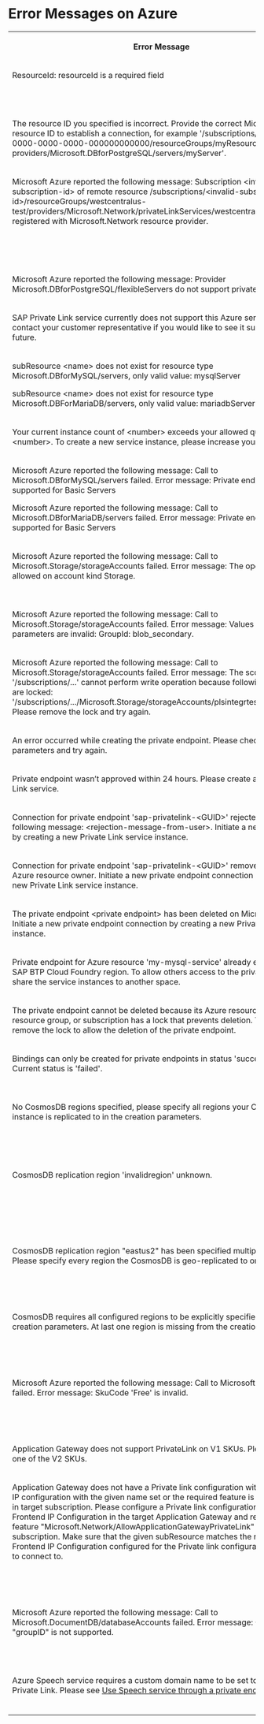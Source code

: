 <!-- loioc9be70f6e4814a6db31e54ae29d21c1d -->

# Error Messages on Azure




<table>
<tr>
<th valign="top">

Error Message

</th>
<th valign="top">

More Information

</th>
</tr>
<tr>
<td valign="top">

ResourceId: resourceId is a required field

</td>
<td valign="top">

Specify your valid input parameters. See [Connect SAP Private Link Service to Microsoft Azure Private Link Service](https://developers.sap.com/tutorials/private-link-onboarding/tutorials/private-link-microsoft-azure.html).

</td>
</tr>
<tr>
<td valign="top">

The resource ID you specified is incorrect. Provide the correct Microsoft Azure resource ID to establish a connection, for example '/subscriptions/00000000-0000-0000-0000-000000000000/resourceGroups/myResourceGroup/ providers/Microsoft.DBforPostgreSQL/servers/myServer'.

</td>
<td valign="top">

See [Tutorial: Connect SAP Private Link Service to Microsoft Azure Private Link Service](https://developers.sap.com/tutorials/private-link-microsoft-azure.html).

</td>
</tr>
<tr>
<td valign="top">

Microsoft Azure reported the following message: Subscription <invalid-subscription-id\> of remote resource /subscriptions/<invalid-subscription-id\>/resourceGroups/westcentralus-test/providers/Microsoft.Network/privateLinkServices/westcentralus is not registered with Microsoft.Network resource provider.

</td>
<td valign="top">

The subscription ID that is part of your resource ID is incorrect. Provide the correct Microsoft Azure resource ID to establish a connection, for example '/subscriptions/00000000-0000-0000-0000-000000000000/resourceGroups/myResourceGroup/ providers/Microsoft.DBforPostgreSQL/servers/myServer'. See [Tutorial: Connect SAP Private Link Service to Microsoft Azure Private Link Service](https://developers.sap.com/tutorials/private-link-microsoft-azure.html).

</td>
</tr>
<tr>
<td valign="top">

Microsoft Azure reported the following message: Provider Microsoft.DBforPostgreSQL/flexibleServers do not support private endpoint

</td>
<td valign="top" rowspan="2">

The service you want to connect to does not support private endpoints. For an overview of supported services, see [Consume Azure Services in SAP BTP](using-sap-private-link-service/consume-azure-services-in-sap-btp-e9cc677.md).

</td>
</tr>
<tr>
<td valign="top">

SAP Private Link service currently does not support this Azure service. Please contact your customer representative if you would like to see it supported in the future.

</td>
</tr>
<tr>
<td valign="top">

subResource <name\> does not exist for resource type Microsoft.DBforMySQL/servers, only valid value: mysqlServer

subResource <name\> does not exist for resource type Microsoft.DBForMariaDB/servers, only valid value: mariadbServer

</td>
<td valign="top">

The subResource you requested for your resourceID is invalid. For an overview of supported services, see [Consume Azure Services in SAP BTP](using-sap-private-link-service/consume-azure-services-in-sap-btp-e9cc677.md).

</td>
</tr>
<tr>
<td valign="top">

Your current instance count of <number\> exceeds your allowed quota of <number\>. To create a new service instance, please increase your quota.

</td>
<td valign="top">

See [Managing Entitlements and Quotas Using the Cockpit](https://help.sap.com/products/BTP/65de2977205c403bbc107264b8eccf4b/c8248745dde24afb91479361de336111.html?locale=en-US).

</td>
</tr>
<tr>
<td valign="top">

Microsoft Azure reported the following message: Call to Microsoft.DBforMySQL/servers failed. Error message: Private endpoint is not supported for Basic Servers

Microsoft Azure reported the following message: Call to Microsoft.DBforMariaDB/servers failed. Error message: Private endpoint is not supported for Basic Servers

</td>
<td valign="top">

The private endpoint doesn't support the tier of the backing service. To create a private link to a MySQL/MariaDB, you need a higher tier. See [Storage account overview](https://docs.microsoft.com/en-us/azure/storage/common/storage-account-overview).

</td>
</tr>
<tr>
<td valign="top">

Microsoft Azure reported the following message: Call to Microsoft.Storage/storageAccounts failed. Error message: The operation is not allowed on account kind Storage.

</td>
<td valign="top">

Creating private endpoints is not supported for this storage account type. Upgrade to a newer storage account type on Microsoft Azure first. See [Storage account overview](https://docs.microsoft.com/en-us/azure/storage/common/storage-account-overview).

</td>
</tr>
<tr>
<td valign="top">

Microsoft Azure reported the following message: Call to Microsoft.Storage/storageAccounts failed. Error message: Values for request parameters are invalid: GroupId: blob\_secondary.

</td>
<td valign="top">

Creating private endpoints for a storage account without secondary endpoints is not supported. For more information, see [Storage account overview](https://docs.microsoft.com/en-us/azure/storage/common/storage-account-overview).

</td>
</tr>
<tr>
<td valign="top">

Microsoft Azure reported the following message: Call to Microsoft.Storage/storageAccounts failed. Error message: The scope '/subscriptions/...' cannot perform write operation because following scope\(s\) are locked: '/subscriptions/.../Microsoft.Storage/storageAccounts/plsintegrtestdreadlocked'. Please remove the lock and try again.

</td>
<td valign="top">

The Azure resource you want to create a private link for is locked. Remove the ReadOnly lock and try again.

</td>
</tr>
<tr>
<td valign="top">

An error occurred while creating the private endpoint. Please check your input parameters and try again.

</td>
<td valign="top" rowspan="5">

See [Tutorial: Connect SAP Private Link Service to Microsoft Azure Private Link Service](https://developers.sap.com/tutorials/private-link-microsoft-azure.html).

</td>
</tr>
<tr>
<td valign="top">

Private endpoint wasn’t approved within 24 hours. Please create a new Private Link service.

</td>
</tr>
<tr>
<td valign="top">

Connection for private endpoint 'sap-privatelink-<GUID\>' rejected with the following message: <rejection-message-from-user\>. Initiate a new connection by creating a new Private Link service instance.

</td>
</tr>
<tr>
<td valign="top">

Connection for private endpoint 'sap-privatelink-<GUID\>' removed by the Azure resource owner. Initiate a new private endpoint connection by creating a new Private Link service instance.

</td>
</tr>
<tr>
<td valign="top">

The private endpoint <private endpoint\> has been deleted on Microsoft Azure. Initiate a new private endpoint connection by creating a new Private Link service instance.

</td>
</tr>
<tr>
<td valign="top">

Private endpoint for Azure resource 'my-mysql-service' already exists in this SAP BTP Cloud Foundry region. To allow others access to the private endpoint, share the service instances to another space.

</td>
<td valign="top">

See [Sharing Service Instances](https://docs.cloudfoundry.org/devguide/services/sharing-instances.html).

</td>
</tr>
<tr>
<td valign="top">

The private endpoint cannot be deleted because its Azure resource, parent resource group, or subscription has a lock that prevents deletion. Temporarily remove the lock to allow the deletion of the private endpoint.

</td>
<td valign="top">

See [Lock resources to prevent unexpected changes.](https://docs.microsoft.com/en-us/azure/azure-resource-manager/management/lock-resources?tabs=json)

</td>
</tr>
<tr>
<td valign="top">

Bindings can only be created for private endpoints in status 'succeeded'. Current status is 'failed'.

</td>
<td valign="top">

Please recreate the service instance and try again. For more information, see [Tutorial: Connect SAP Private Link Service to Microsoft Azure Private Link Service](https://developers.sap.com/tutorials/private-link-microsoft-azure.html).

</td>
</tr>
<tr>
<td valign="top">

No CosmosDB regions specified, please specify all regions your CosmosDB instance is replicated to in the creation parameters.

</td>
<td valign="top">

You are creating a private link to an Azure CosmosDB and did not specify its regions. Creating such a private link requires the CosmosDB regions to be explicitly specified.Please specify all regions during creation, see [Azure Cosmos DB](using-sap-private-link-service/azure-cosmos-db-663ed56.md).

</td>
</tr>
<tr>
<td valign="top">

CosmosDB replication region 'invalidregion' unknown.

</td>
<td valign="top">

You are creating a private link to an Azure CosmosDB and specified an invalid region. The SAP Private Link service will validate all region names against a static list.

Please specify only valid regions during creation. See [Azure Cosmos DB](using-sap-private-link-service/azure-cosmos-db-663ed56.md).

</td>
</tr>
<tr>
<td valign="top">

CosmosDB replication region "eastus2" has been specified multiple times. Please specify every region the CosmosDB is geo-replicated to only once.

</td>
<td valign="top">

You are creating a private link to an Azure CosmosDB and specified a region multiple times.

Please specify each region only once, see [Azure Cosmos DB](using-sap-private-link-service/azure-cosmos-db-663ed56.md).

</td>
</tr>
<tr>
<td valign="top">

CosmosDB requires all configured regions to be explicitly specified in the creation parameters. At last one region is missing from the creation parameters.

</td>
<td valign="top">

You are creating a private link to an Azure CosmosDB and specified some regions, but at least one is missing.

Please specify all regions of the CosmosDB, see [Azure Cosmos DB](using-sap-private-link-service/azure-cosmos-db-663ed56.md).

</td>
</tr>
<tr>
<td valign="top">

Microsoft Azure reported the following message: Call to Microsoft.Web/sites failed. Error message: SkuCode 'Free' is invalid.

</td>
<td valign="top">

You specified an Application/Function that runs on a tier that does not support private endpoints.

Consult the [Azure documentation](https://docs.microsoft.com/en-us/azure/app-service/networking/private-endpoint) to see which tier supports private endpoints.

</td>
</tr>
<tr>
<td valign="top">

Application Gateway does not support PrivateLink on V1 SKUs. Please switch to one of the V2 SKUs.

</td>
<td valign="top">

The Application Gateway only works with the `V2` SKUs. Please switch to one of the `V2` SKUs.

</td>
</tr>
<tr>
<td valign="top">

Application Gateway does not have a Private link configuration with a Frontend IP configuration with the given name set or the required feature is not registered in target subscription. Please configure a Private link configuration for the given Frontend IP Configuration in the target Application Gateway and register the feature "Microsoft.Network/AllowApplicationGatewayPrivateLink" in the target subscription. Make sure that the given subResource matches the name of the Frontend IP Configuration configured for the Private link configuration you want to connect to.

</td>
<td valign="top">

Using PrivateLink with an Azure Application Gateway requires the mentioned feature to be registered as well as a Private link configuration to be set. Please register the feature and [configure a Private link configuration](https://docs.microsoft.com/en-us/azure/application-gateway/private-link-configure) in the target.

Additionally, the name of the Frontend IP Configuration that has a Private link configuration assigned must be used as subResource, please make sure that the given subResource is a valid Frontend IP Configuration name that has a Private link configuration assigned.

</td>
</tr>
<tr>
<td valign="top">

Microsoft Azure reported the following message: Call to Microsoft.DocumentDB/databaseAccounts failed. Error message: GroupId "groupID" is not supported.

</td>
<td valign="top">

You are trying to create a private endpoint for a subResource to a CosmosDB instance which is not supported. For example, the "CosmosDB for MongoDB" does only support subResource `MongoDB` \(and not the others\), "CosmosDB for Cassandra" only `Cassandra` etc.

</td>
</tr>
<tr>
<td valign="top">

Azure Speech service requires a custom domain name to be set to be used with Private Link. Please see [Use Speech service through a private endpoint](https://learn.microsoft.com/en-us/azure/cognitive-services/speech-service/speech-services-private-link?tabs=portal).

</td>
<td valign="top">

Azure Speech service requires additional configuration to support private link connectivity. Please check the linked documentation.

</td>
</tr>
</table>


